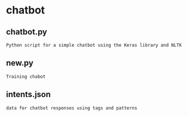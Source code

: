 # chatbot

## chatbot.py 
    Python script for a simple chatbot using the Keras library and NLTK
## new.py 
    Training chabot 
## intents.json 
    data for chatbot responses using tags and patterns

    
